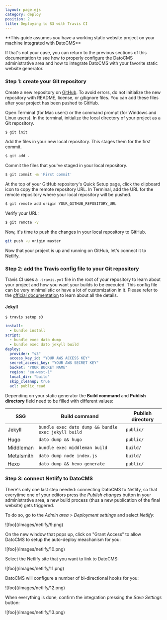 ```yaml
---
layout: page.ejs
category: deploy
position: 2
title: Deploying to S3 with Travis CI
---
```


<div class="note">
**This guide assumes you have a working static website project on your machine integrated with DatoCMS**

If that's not your case, you can return to the previous sections of this documentation to see how to properly configure the DatoCMS administrative area and how to integrate DatoCMS with your favorite static website generator. 
</div>

### Step 1: create your Git repository

Create a new repository on [GitHub](https://github.com/new). To avoid errors, do not initialize the new repository with README, license, or gitignore files. You can add these files after your project has been pushed to GitHub.

Open Terminal (for Mac users) or the command prompt (for Windows and Linux users). In the terminal, initialize the local directory of your project as a Git repository.

```bash
$ git init
```

Add the files in your new local repository. This stages them for the first commit.

```bash
$ git add .
```

Commit the files that you've staged in your local repository.

```bash
$ git commit -m 'First commit'
```

At the top of your GitHub repository's Quick Setup page, click the clipboard icon to copy the remote repository URL. In Terminal, add the URL for the remote repository where your local repository will be pushed.

```bash
$ git remote add origin YOUR_GITHUB_REPOSITORY_URL
```

Verify your URL:

```bash
$ git remote -v
```

Now, it's time to push the changes in your local repository to GitHub.

```bash
git push -u origin master
```

Now that your project is up and running on GitHub, let's connect it to Netlify.

### Step 2: add the Travis config file to your Git repository

Travis CI uses a `.travis.yml` file in the root of your repository to learn about your project and how you want your builds to be executed. This config file can be very minimalistic or have a lot of customization in it. Please refer to the [official documentation](https://docs.travis-ci.com/user/customizing-the-build/) to learn about all the details.

#### Jekyll

```
$ travis setup s3
```

```yaml
install:
  - bundle install 
script:
  - bundle exec dato dump
  - bundle exec dato jekyll build
deploy:
  provider: "s3"
  access_key_id: "YOUR AWS ACCESS KEY"
  secret_access_key: "YOUR AWS SECRET KEY"
  bucket: "YOUR BUCKET NAME"
  region: "eu-west-1"
  local_dir: "build"
  skip_cleanup: true
  acl: public_read
```

Depending on your static generator the **Build command** and **Publish directory** field need to be filled with different values:

| SSG        | Build command                                       | Publish directory |
|------------|-----------------------------------------------------|-------------------|
| Jekyll     | `bundle exec dato dump && bundle exec jekyll build` | `public/`         |
| Hugo       | `dato dump && hugo`                                 | `public/`         |
| Middleman  | `bundle exec middleman build`                       | `build/`          |
| Metalsmith | `dato dump node index.js`                           | `build/`          |
| Hexo       | `dato dump && hexo generate`                        | `public/`         |

### Step 3: connect Netlify to DatoCMS

There's only one last step needed: connecting DatoCMS to Netlify, so that everytime one of your editors press the *Publish changes* button in your administrative area, a new build process (thus a new publication of the final website) gets triggered.

To do so, go to the *Admin area > Deployment settings* and select *Netlify*:

<div class="smaller">
![foo](/images/netlify/9.png)
</div>

On the new window that pops up, click on "Grant Access" to allow DatoCMS to setup the auto-deploy meachanism for you:

<div class="smaller">
![foo](/images/netlify/10.png)
</div>

Select the Netlify site that you want to link to DatoCMS:

<div class="smaller">
![foo](/images/netlify/11.png)
</div>

DatoCMS will configure a number of bi-directional hooks for you:

<div class="smaller">
![foo](/images/netlify/12.png)
</div>

When everything is done, confirm the integration pressing the *Save Settings* button:

<div class="small">
![foo](/images/netlify/13.png)
</div>
